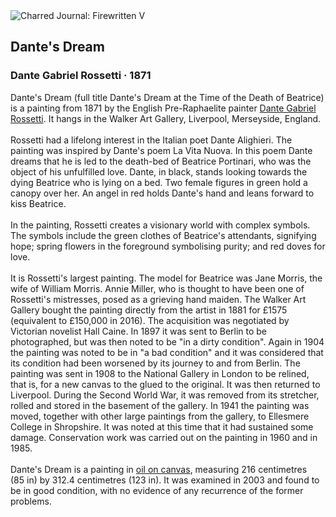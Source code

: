 <div class="artwork-of-the-day">
  <div class="container">
    <div class="img-wrapper">
      <img
        src="https://uploads7.wikiart.org/images/dante-gabriel-rossetti/dante-s-dream.jpg!Large.jpg"
        alt="Charred Journal: Firewritten V" />
    </div>
    <div class="artwork-detail">
      <div class="artwork-origin"> 
        <h2 class="artwork-name">Dante's Dream</h2>
        <h3 class="artist">
          Dante Gabriel Rossetti
                    ·  1871
        </h3>
      </div>
      <p class="description">
        <span class="artwork-description-text ng-binding" ng-bind-html="viewModel.ArtworkOfTheDay.Description | unsafe">Dante's Dream (full title Dante's Dream at the Time of the Death of Beatrice) is a painting from 1871 by the English Pre-Raphaelite painter <a target="_blank" href="/en/dante-gabriel-rossetti">Dante Gabriel Rossetti</a>. It hangs in the Walker Art Gallery, Liverpool, Merseyside, England.
<br>
<br>Rossetti had a lifelong interest in the Italian poet Dante Alighieri. The painting was inspired by Dante's poem La Vita Nuova. In this poem Dante dreams that he is led to the death-bed of Beatrice Portinari, who was the object of his unfulfilled love. Dante, in black, stands looking towards the dying Beatrice who is lying on a bed. Two female figures in green hold a canopy over her. An angel in red holds Dante's hand and leans forward to kiss Beatrice.
<br>
<br>In the painting, Rossetti creates a visionary world with complex symbols. The symbols include the green clothes of Beatrice's attendants, signifying hope; spring flowers in the foreground symbolising purity; and red doves for love.
<br>
<br>It is Rossetti's largest painting. The model for Beatrice was Jane Morris, the wife of William Morris. Annie Miller, who is thought to have been one of Rossetti's mistresses, posed as a grieving hand maiden. The Walker Art Gallery bought the painting directly from the artist in 1881 for £1575 (equivalent to £150,000 in 2016). The acquisition was negotiated by Victorian novelist Hall Caine. In 1897 it was sent to Berlin to be photographed, but was then noted to be "in a dirty condition". Again in 1904 the painting was noted to be in "a bad condition" and it was considered that its condition had been worsened by its journey to and from Berlin. The painting was sent in 1908 to the National Gallery in London to be relined, that is, for a new canvas to the glued to the original. It was then returned to Liverpool. During the Second World War, it was removed from its stretcher, rolled and stored in the basement of the gallery. In 1941 the painting was moved, together with other large paintings from the gallery, to Ellesmere College in Shropshire. It was noted at this time that it had sustained some damage. Conservation work was carried out on the painting in 1960 and in 1985.
<br>
<br>Dante's Dream is a painting in <a target="_blank" href="/en/paintings-by-media/oil-on-sacking">oil on canvas</a>, measuring 216 centimetres (85&nbsp;in) by 312.4 centimetres (123&nbsp;in). It was examined in 2003 and found to be in good condition, with no evidence of any recurrence of the former problems.</span>
                        <div class="text-shadow-container" ng-show="showShadow" style=""></div>
      </p>
    </div>
  </div>

</div>
